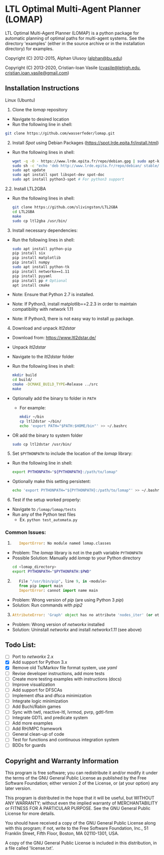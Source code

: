 LTL Optimal Multi-Agent Planner (LOMAP)
=======================================

LTL Optimal Multi-Agent Planner (LOMAP) is a python package for automatic
planning of optimal paths for multi-agent systems.
See the directory 'examples' (either in the source archive or in the
installation directory) for examples.

Copyright (C) 2012-2015, Alphan Ulusoy (alphan@bu.edu)

Copyright (C) 2013-2020, Cristian-Ioan Vasile (cvasile@lehigh.edu,
                                               cristian.ioan.vasile@gmail.com)

## Installation Instructions

Linux (Ubuntu)
1. Clone the _lomap_ repository
  * Navigate to desired location
  * Run the following line in shell:

  ```bash
  git clone https://github.com/wasserfeder/lomap.git
  ```

2. Install _Spot_ using Debian Packages (https://spot.lrde.epita.fr/install.html)
  * Run the following lines in shell:

    ```bash
    wget -q -O - https://www.lrde.epita.fr/repo/debian.gpg | sudo apt-key add -
    sudo sh -c "echo 'deb http://www.lrde.epita.fr/repo/debian/ stable/' >> /etc/apt/sources.list"
    sudo apt update
    sudo apt install spot libspot-dev spot-doc
    sudo apt install python3-spot # For python3 support
    ```
    
2.2. Install LTL2GBA
  * Run the following lines in shell:
    ```bash
    git clone https://github.com/slivingston/LTL2GBA
    cd LTL2GBA
    make
    sudo cp ltl2gba /usr/bin/
    ```    

3. Install necessary dependencies:

  * Run the following lines in shell:

    ```bash
    sudo apt install python-pip
    pip install six
    pip install matplotlib
    pip install numpy
    sudo apt install python-tk
    pip install networkx==1.11
    pip install pyyaml
    pip install pp # Optional
    apt install cmake
    ```

  * Note: Ensure that Python 2.7 is installed.
  * Note: If Python3, install matplotlib==2.2.3 in order to maintain compatibility with network 1.11
  * Note: If Python3, there is not easy way to install `pp` package.

4. Download and unpack _ltl2dstar_
  * Download from: https://www.ltl2dstar.de/
  * Unpack _ltl2dstar_
  * Navigate to the _ltl2dstar_ folder
  * Run the following lines in shell:

      ```bash
      mkdir build
      cd build/
      cmake -DCMAKE_BUILD_TYPE=Release ../src
      make
      ```

  * Optionally add the binary to folder in `PATH`
    * For example:

      ```bash
      mkdir ~/bin
      cp ltl2dstar ~/bin/
      echo 'export PATH="$PATH:$HOME/bin"' >> ~/.bashrc
      ```
  * OR add the binary to system folder
  
      ```bash
      sudo cp ltl2dstar /usr/bin/
      ```

5. Set `$PYTHONPATH` to include the location of the _lomap_ library:
  * Run the following line in shell:

      ```bash
      export PYTHONPATH="${PYTHONPATH}:/path/to/lomap"
      ```

  * Optionally make this setting persistent:

      ```bash
      echo 'export PYTHONPATH="${PYTHONPATH}:/path/to/lomap"' >> ~/.bashrc
      ```

6. Test if the setup worked properly:
  * Navigate to `/lomap/lomap/tests`
  * Run any of the Python test files
    * Ex. `python test_automata.py`

### Common Issues:
1. ```python
      ImportError: No module named lomap.classes
   ```
  * Problem: The _lomap_ library is not in the path variable `PYTHONPATH`
  * Possible Solution: Manually add _lomap_ to your Python directory
    ```bash
    cd <lomap_directory>
    export PYTHONPATH="$PYTHONPATH:$PWD"
    ```

2. ```python
      File "/usr/bin/pip", line 9, in <module>
      from pip import main
      ImportError: cannot import name main
   ```
  * Problem: Wrong version of _pip_ (are using Python 3 _pip_)
  * Solution: Run commands with _pip2_

3. ```python
   AttributeError: 'Graph' object has no attribute 'nodes_iter' (or other graph issues)
   ```
  * Problem: Wrong version of _networkx_ installed
  * Solution: Uninstall _networkx_ and install _networkx1.11_ (see above)


## Todo List:

- [ ] Port to _networkx_ 2.x
- [x] Add support for Python 3.x
- [x] Remove old Ts/Markov file format system, use _yaml_
- [ ] Revise developer instructions, add more tests
- [ ] Create more testing examples with instructions (docs)
- [ ] Improve visualization
- [ ] Add support for DFSCAs
- [ ] Implement dfsa and dfsca minimization
- [ ] Integrate logic minimization
- [ ] Add Buchi/Rabin games
- [ ] Sync with twtl, reactive-ltl, lvrmod, pvrp, gdtl-firm
- [ ] Integrate GDTL and predicate system
- [ ] Add more examples
- [ ] Add RH/MPC framework
- [ ] General clean-up of code
- [ ] Test for functions and continuous integration system
- [ ] BDDs for guards

## Copyright and Warranty Information

This program is free software; you can redistribute it and/or
modify it under the terms of the GNU General Public License
as published by the Free Software Foundation; either version 2
of the License, or (at your option) any later version.

This program is distributed in the hope that it will be useful,
but WITHOUT ANY WARRANTY; without even the implied warranty of
MERCHANTABILITY or FITNESS FOR A PARTICULAR PURPOSE.  See the
GNU General Public License for more details.

You should have received a copy of the GNU General Public License
along with this program; if not, write to the Free Software
Foundation, Inc., 51 Franklin Street, Fifth Floor, Boston, MA
02110-1301, USA.

A copy of the GNU General Public License is included in this
distribution, in a file called 'license.txt'.
